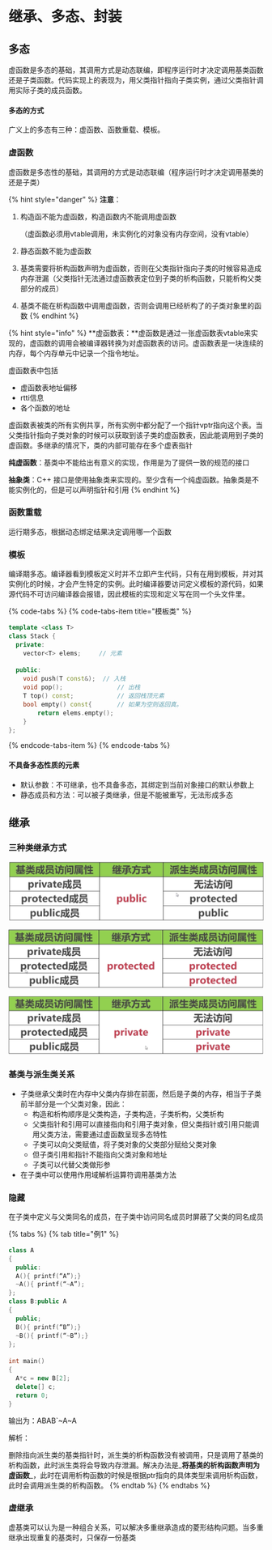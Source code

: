 # 继承、多态、封装

## 多态

虚函数是多态的基础，其调用方式是动态联编，即程序运行时才决定调用基类函数还是子类函数。代码实现上的表现为，用父类指针指向子类实例，通过父类指针调用实际子类的成员函数。

#### 多态的方式

广义上的多态有三种：虚函数、函数重载、模板。

### 虚函数

虚函数是多态性的基础，其调用的方式是动态联编（程序运行时才决定调用基类的还是子类）

{% hint style="danger" %}
**注意**：

1. 构造函不能为虚函数，构造函数内不能调用虚函数

   （虚函数必须用vtable调用，未实例化的对象没有内存空间，没有vtable）

2. 静态函数不能为虚函数
3. 基类需要将析构函数声明为虚函数，否则在父类指针指向子类的时候容易造成内存泄漏（父类指针无法通过虚函数表定位到子类的析构函数，只能析构父类部分的成员）
4. 基类不能在析构函数中调用虚函数，否则会调用已经析构了的子类对象里的函数
{% endhint %}

{% hint style="info" %}
**虚函数表：**虚函数是通过一张虚函数表vtable来实现的，虚函数的调用会被编译器转换为对虚函数表的访问。虚函数表是一块连续的内存，每个内存单元中记录一个指令地址。

虚函数表中包括

* 虚函数表地址偏移
* rtti信息
* 各个函数的地址

虚函数表被类的所有实例共享，所有实例中都分配了一个指针vptr指向这个表。当父类指针指向子类对象的时候可以获取到该子类的虚函数表，因此能调用到子类的虚函数。多继承的情况下，类的内部可能存在多个虚表指针

**纯虚函数**：基类中不能给出有意义的实现，作用是为了提供一致的规范的接口

**抽象类**：C++ 接口是使用抽象类来实现的。至少含有一个纯虚函数。抽象类是不能实例化的，但是可以声明指针和引用
{% endhint %}

### 函数重载

运行期多态，根据动态绑定结果决定调用哪一个函数

### 模板

编译期多态。编译器看到模板定义时并不立即产生代码，只有在用到模板，并对其实例化的时候，才会产生特定的实例。此时编译器要访问定义模板的源代码，如果源代码不可访问编译器会报错，因此模板的实现和定义写在同一个头文件里。

{% code-tabs %}
{% code-tabs-item title="模板类" %}
```cpp
template <class T>
class Stack { 
  private: 
    vector<T> elems;     // 元素 

  public: 
    void push(T const&);  // 入栈
    void pop();               // 出栈
    T top() const;            // 返回栈顶元素
    bool empty() const{       // 如果为空则返回真。
        return elems.empty(); 
    } 
};
```
{% endcode-tabs-item %}
{% endcode-tabs %}

#### 不具备多态性质的元素

* 默认参数：不可继承，也不具备多态，其绑定到当前对象接口的默认参数上 
* 静态成员和方法：可以被子类继承，但是不能被重写，无法形成多态

## 继承

### 三种类继承方式

![](../../.gitbook/assets/image%20%2816%29.png)

![](../../.gitbook/assets/image%20%2844%29.png)

![](../../.gitbook/assets/image%20%2843%29.png)

### 基类与派生类关系

* 子类继承父类时在内存中父类内存排在前面，然后是子类的内存，相当于子类前半部分是一个父类对象，因此：
  * 构造和析构顺序是父类构造，子类构造，子类析构，父类析构
  * 父类指针和引用可以直接指向和引用子类对象，但父类指针或引用只能调用父类方法，需要通过虚函数呈现多态特性
  * 子类可以向父类赋值，将子类对象的父类部分赋给父类对象
  * 但子类引用和指针不能指向父类对象和地址
  * 子类可以代替父类做形参
* 在子类中可以使用作用域解析运算符调用基类方法

### 隐藏

在子类中定义与父类同名的成员，在子类中访问同名成员时屏蔽了父类的同名成员

{% tabs %}
{% tab title="例1" %}
```cpp
class A
{
  public:
  A(){ printf(“A”);}
  ~A(){ printf(“~A”);
};
class B:public A
{
  public;
  B(){ printf(“B”);}
  ~B(){ printf(“~B”);}
};

int main()
{
  A*c = new B[2];
  delete[] c;
  return 0;
}
```

输出为：ABAB\`~A~A

解析：

删除指向派生类的基类指针时，派生类的析构函数没有被调用，只是调用了基类的析构函数，此时派生类将会导致内存泄漏。解决办法是_**将基类的析构函数声明为虚函数**_，此时在调用析构函数的时候是根据ptr指向的具体类型来调用析构函数，此时会调用派生类的析构函数。
{% endtab %}
{% endtabs %}

### 虚继承

虚基类可以认为是一种组合关系，可以解决多重继承造成的菱形结构问题。当多重继承出现重复的基类时，只保存一份基类

